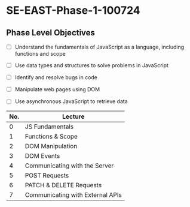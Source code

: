 # SE-EAST-Phase-1-100724
## Phase Level Objectives
- [ ] Understand the fundamentals of JavaScript as a language, including functions and scope
- [ ] Use data types and structures to solve problems in JavaScript
- [ ] Identify and resolve bugs in code
- [ ] Manipulate web pages using DOM
- [ ] Use asynchronous JavaScript to retrieve data


|No. | Lecture                          | 
|----|------------------------------	|
|0 | JS Fundamentals                    | 
|1 | Functions & Scope                	| 
|2 | DOM Manipulation                 	| 
|3 | DOM Events                       	| 
|4 | Communicating with the Server    	| 
|5 | POST Requests                    	| 
|6 | PATCH & DELETE Requests          	| 
|7 | Communicating with External APIs 	| 